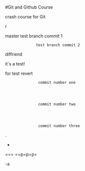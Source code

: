 #Git and Github Course

crash course for Git


r

master
                  test branch commit 1

                  test branch commit 2

diffriend



it`s a test!

for test revert

                   commit number one




                   commit number two




                   commit number three
.

-

===
==p=p=p=

-a